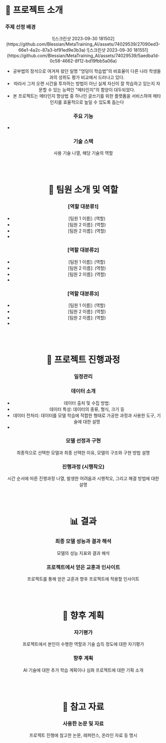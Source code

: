 <!-- 어떤 연구분야에서 어떻게 성과를 냈는지, 내 역량의 범위는 어떻게 되는지에 집중하여 간략하게 작성하는 것이 중요합니다. -->
<!-- 회사는 여러분들이 회사에서 진행 중인 또는 진행할 프로젝트에 기여를 할 수 있는 역량을 가진 사람인가를 궁금해합니다. 
     때문에 여러분들의 연구나 프로젝트를 상위 레벨에서 쉽게 설명하고 어떤 역량을 키웠으며 내가 가진 역량으로 어떤 산업과 프로젝트에 적용할 수 있는지를 구체적으로 보여주는 것이 중요합니다. -->
<!-- AI기술에 대한 경험기술서 (직접 활용해 본 AI기술들에 대한 구축 경험과 시행착오가 담긴 기술서)
     예시)
          어떠한 목표를 달성하기 위하여, AI 기술 중 Voice Conversion을 활용 하기로 하였음
          이 과정에서 어떠한 모델을 선정 하였고 Raw데이터를 이러한 방식으로 준비하여 파인튜닝을 하였음. 
          그 과정에서 이러한 시행착오를 겪었음. 결과 모델들 중 이러한 기준으로 최종 모델을 선정 함. -->
<!-- -->



# 📢 프로젝트 소개
### 주제 선정 배경
<div align="center">
![스크린샷 2023-09-30 181502](https://github.com/Blessian/MetaTraining_AI/assets/74029539/27090ed3-66e1-4a2c-87a3-bf91ed9e3b3a)
![스크린샷 2023-09-30 181551](https://github.com/Blessian/MetaTraining_AI/assets/74029539/5aedba1d-0c58-4662-8f12-bd19fbb5a06a)
<div/>

- 공부법의 정석으로 여겨져 왔던 일명 "엉덩이 학습법"의 비효율이 다른 나라 학생들과의 성취도 평가 비교에서 드러나고 있다.
- 따라서 그저 오랜 시간을 투자하는 방법이 아닌 실제 자신이 잘 학습하고 있는지 자문할 수 있는 능력인 "메타인지"의 함양이 대두되었다.
- 본 프로젝트는 메타인지 향상법 중 하나인 글쓰기를 위한 플랫폼을 서비스하여 메타인지를 효율적으로 높일 수 있도록 돕는다

### 주요 기능
- 

### 기술 스택
사용 기술 나열, 해당 기술의 역할


<br><br>
# 👥 팀원 소개 및 역할
### [역할 대분류1]
- [팀원 1 이름]: \(역할)
- [팀원 2 이름]: \(역할)
- [팀원 2 이름]: \(역할)
- 

### [역할 대분류2]
- [팀원 1 이름]: \(역할)
- [팀원 2 이름]: \(역할)
- [팀원 2 이름]: \(역할)
- 

### [역할 대분류3]
- [팀원 1 이름]: \(역할)
- [팀원 2 이름]: \(역할)
- [팀원 2 이름]: \(역할)
- 


<br><br>
# 📅 프로젝트 진행과정
### 일정관리

### 데이터 소개
- 데이터 출처 및 수집 방법: 
- 데이터 특성: 데이터의 종류, 형식, 크기 등
- 데이터 전처리: 데이터를 모델 학습에 적합한 형태로 가공한 과정과 사용한 도구, 기술에 대한 설명
- 

### 모델 선정과 구현
최종적으로 선택한 모델과 최종 선택한 이유, 모델의 구조와 구현 방법 설명

### 진행과정 (시행착오)
시간 순서에 따른 진행과정 나열, 발생한 어려움과 시행착오, 그리고 해결 방법에 대한 설명


<br><br>
# 📊  결과
### 최종 모델 성능과 결과 해석
모델의 성능 지표와 결과 해석

### 프로젝트에서 얻은 교훈과 인사이트
프로젝트를 통해 얻은 교훈과 향후 프로젝트에 적용할 인사이트


<br><br>
# 📝 향후 계획
### 자기평가
프로젝트에서 본인이 수행한 역할과 기술 습득 정도에 대한 자기평가

### 향후 계획
AI 기술에 대한 추가 학습 계획이나 심화 프로젝트에 대한 기획 소개


<br><br>
# 🔗 참고 자료
### 사용한 논문 및 자료
프로젝트 진행에 참고한 논문, 레퍼런스, 온라인 자료 등 명시



<!--
# 📢 프로젝트 소개
### 프로젝트 목표
#### 주제 선정 배경
![스크린샷 2023-09-30 181502](https://github.com/Blessian/MetaTraining_AI/assets/74029539/27090ed3-66e1-4a2c-87a3-bf91ed9e3b3a)

![스크린샷 2023-09-30 181551](https://github.com/Blessian/MetaTraining_AI/assets/74029539/5aedba1d-0c58-4662-8f12-bd19fbb5a06a)

- 공부법의 정석으로 여겨져 왔던 일명 "엉덩이 학습법"의 비효율이 다른 나라 학생들과의 성취도 평가 비교에서 드러나고 있다.
- 따라서 그저 오랜 시간을 투자하는 방법이 아닌 실제 자신이 잘 학습하고 있는지 자문할 수 있는 능력인 "메타인지"의 함양이 대두되었다.
- 본 프로젝트는 메타인지 향상법 중 하나인 글쓰기를 위한 플랫폼을 서비스하여 메타인지를 효율적으로 높일 수 있도록 돕는다

# 📚 사용 기술

[![Python Badge](https://img.shields.io/badge/Python-3776AB?logo=python&logoColor=fff&style=for-the-badge)](https://www.python.org/)
[![Openai](https://img.shields.io/badge/openai-412991?style=for-the-badge&logo=openai&logoColor=white)](https://openai.com/)
[![Google Bard Badge](https://img.shields.io/badge/Google%20Bard-886FBF?logo=googlebard&logoColor=fff&style=for-the-badge)](https://bard.google.com/chat?hl=ko)
[![Langchain](https://img.shields.io/badge/%F0%9F%A6%9C%F0%9F%94%97langchain-fff?style=for-the-badge)](https://www.langchain.com/)
[![FastAPI](https://img.shields.io/badge/FastAPI-005571?style=for-the-badge&logo=fastapi)](https://fastapi.tiangolo.com/ko/)

### OpenAI GPT-4 API
- 프롬프트 튜닝을 통해 다양한 역할을 수행할 수 있으며, GPT-3.5 Turbo에 비하여 신뢰할 수 있는 결과물을 보여준다.
### Google Bard
- 최신 이슈 검색에 활용
### Langchain
- LLM을 쉽게 제어할 수 있도록 돕는 프레임워크이다.
### FastAPI
- LLM API 를 호출할 수 있도록 API서버를 구성하는데 사용했다.

# 👥 팀원 소개 및 역할
### [김나래]
- 역할: 
  - 카테고리 분류: 사용자가 입력한 주제의 카테고리를 서비스에서 제공하는 카테고리로 자동 분류
  - 자유대화: 사용자와 자유대화를 주고받지만, 글을 대신 적성해주지 않도록 제한
  - 주제 추천에 최신 이슈 반영: 주제 추천에 최신 이슈가 반영될 수 있도록 함
### [원예찬]
- 역할:
  - 메타인지 향상을 위한 질문 생성: 사용자가 자신이 작성하는 글의 내용을 잘 파악하고 있는지 되물을 수 있도록 질문한다
  - 제목 추천: 사용자가 작성한 글의 제목을 자동 생성한다
  - 어색한 문장 찾기: 작성된 내용 중 어색한 문장을 찾아 수정은 제안한다
### [이승현] << Me!
- 역할:
  - 주제 추천: 글의 주제를 자동 생성하여 추천한다
  - 의도 분류: 챗봇에 입력된 문자열에서 사용자의 의도를 파악하여 자유대화와 링크 제공 중 적절한 서비스를 제공한다
  - 링크 제공: 사용자가 주제에 대한 배경지식 보충을 요구했을 때 적절한 자료를 검색하여 링크를 제공한다
  - Langchain을 이용한 "대화 내역 기억" 기능 구현
  - 자체 모델 학습 데이터 수집을 위한 DB구축

# 📅 프로젝트 진행과정
### 일정관리
![스크린샷 2023-09-30 190808](https://github.com/Blessian/MetaTraining_AI/assets/74029539/141dc622-264f-413e-88c7-362147467ad2)
- [Notion을 통해 회의록 작성](https://www.notion.so/AI-2324eb03fe8e47d797e7b3c72fe89e47?pvs=4)

![스크린샷 2023-09-30 190919](https://github.com/Blessian/MetaTraining_AI/assets/74029539/d18a5f9b-409a-4e6f-8e43-240b09ee9651)
- [간트차트 작성](https://docs.google.com/spreadsheets/d/1lLzEKg-K05hdMZLEdZCs5oLfDxMPo0d_rpSOa-5KKJ0/edit#gid=1737882262)
### 진행과정과 시행착오
- OpenAI API Playground에서 프롬프트 작성 및 테스트
  ![스크린샷 2023-09-30 211320](https://github.com/Blessian/MetaTraining_AI/assets/74029539/2c19f790-772f-49b7-8ad9-978ddb3cca16)

- 최근 들려오는 소식에는 ChatGPT가 인터넷에 연결되어 검색된 정보와 링크를 제공할 것이라고 하지만, 프로젝트 진행 당시에는 GPT-4 API는 인터넷에 직접 연결되어 있지 않았음
  - 사용자의 요구사항을 해결할 수 있는 검색어를 생성하도록 하고 BeautifulSoup을 이용하여 검색과 크롤링으로 링크 수집 후 제공
- 주제 추천에 최신 이슈를 반영하기 위한 방법을 모색하였으나 각 주제에 대한 최신 이슈를 골고루 반영하는 것에 여려움을 겪음
  - 구글의 바드가 검색엔진에 연결되어 있다는 것을 알게되어 각 분야의 최신 이슈를 얻는데 바드를 이용함

# 📊  결과
### 프로젝트 시연 영상
[![스크린샷 2023-09-30 202728](http://img.youtube.com/vi/PF1W-fF4AwQ/0.jpg)](https://youtu.be/PF1W-fF4AwQ?si=dT6OQE_0Vbe-UHCc)

### 프로젝트에서 얻은 교훈과 인사이트
- API 사용에 따른 비용 부담:
  - 시연 영상을 녹화하며 사용자가 한 편의 글을 작성하는데 약 300~400원의 API비용이 부담되는 것으로 나타났다
  - 사용자가 늘어날 경우 적잖은 비용 부담이 예상되기 때문에 수익모델을 고민해야 했고, 자체모델 구축 필요성을 느꼈다
- 길어지는 프롬프트와 늘어나는 지연시간
  - 의도된 결과물을 도출하기 위해 프롬프트에 여러가지 요구사항과 제한사항을 반영해야 했고, 그에 따라 사용자가 결과를 받기 위해 기다려야 하는 시간이 늘어났다

# 📝 향후 계획
### 자기평가
프로젝트에서 본인이 수행한 역할과 기술 습득 정도에 대한 자기평가. 예를 들어, "데이터 전처리와 모델 구현을 담당했고, PyTorch와 음성 처리 기술에 대한 실력이 향상되었다."
### 향후 계획
AI 기술에 대한 추가 학습 계획이나 심화 프로젝트에 대한 기획 소개. 예를 들어, "자연어 처리 분야에서 더 깊은 지식을 쌓고, 실세계 문제에 적용할 수 있는 프로젝트를 계획 중이다."

# 🔗 참고 자료
### 사용한 논문 및 자료
프로젝트 진행에 참고한 논문, 레퍼런스, 온라인 자료 등 명시. 예를 들어, "DeepSpeech 논문 및 관련 논문들을 참고하여 모델을 구현하고 학습함."
### 🔗 프로젝트 관련 코드 링크
프로젝트에 사용된 코드 저장소 링크 (GitHub 등). 예를 들어, "프로젝트 코드는 GitHub 저장소에서 확인할 수 있습니다: [링크]"
-->
